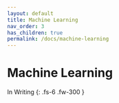 ```yaml
---
layout: default
title: Machine Learning
nav_order: 3
has_children: true
permalink: /docs/machine-learning
---
```


# Machine Learning

In Writing
{: .fs-6 .fw-300 }
